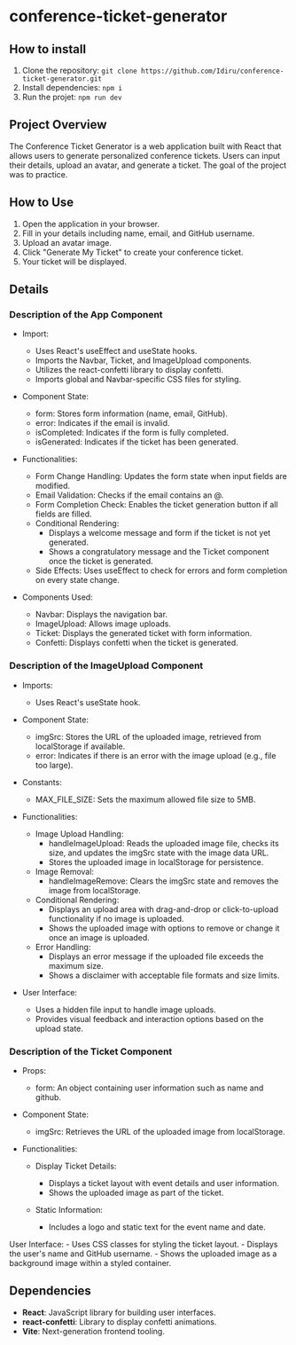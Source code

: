 # conference-ticket-generator

## How to install 
1. Clone the repository: `git clone https://github.com/Idiru/conference-ticket-generator.git`
2. Install dependencies: `npm i`
3. Run the projet: `npm run dev`

## Project Overview
The Conference Ticket Generator is a web application built with React that allows users to generate personalized conference tickets. Users can input their details, upload an avatar, and generate a ticket. The goal of the project was to practice. 

## How to Use
1. Open the application in your browser.
2. Fill in your details including name, email, and GitHub username.
3. Upload an avatar image.
4. Click "Generate My Ticket" to create your conference ticket.
5. Your ticket will be displayed.

## Details 

### Description of the App Component

- Import: 
    - Uses React's useEffect and useState hooks.
    - Imports the Navbar, Ticket, and ImageUpload components.
    - Utilizes the react-confetti library to display confetti.
    - Imports global and Navbar-specific CSS files for styling.

- Component State:
    - form: Stores form information (name, email, GitHub).
    - error: Indicates if the email is invalid.
    - isCompleted: Indicates if the form is fully completed.
    - isGenerated: Indicates if the ticket has been generated.

- Functionalities:
    - Form Change Handling: Updates the form state when input fields are modified.
    - Email Validation: Checks if the email contains an @.
    - Form Completion Check: Enables the ticket generation button if all fields are filled.
    - Conditional Rendering:
        - Displays a welcome message and form if the ticket is not yet generated.
        - Shows a congratulatory message and the Ticket component once the ticket is generated.
    - Side Effects: Uses useEffect to check for errors and form completion on every state change.

- Components Used:
    - Navbar: Displays the navigation bar.
    - ImageUpload: Allows image uploads.
    - Ticket: Displays the generated ticket with form information.
    - Confetti: Displays confetti when the ticket is generated.


### Description of the ImageUpload Component

- Imports:
    - Uses React's useState hook.

- Component State:
    - imgSrc: Stores the URL of the uploaded image, retrieved from localStorage if available.
    - error: Indicates if there is an error with the image upload (e.g., file too large).

- Constants:
    - MAX_FILE_SIZE: Sets the maximum allowed file size to 5MB.

- Functionalities:
    - Image Upload Handling:
        - handleImageUpload: Reads the uploaded image file, checks its size, and updates the imgSrc state with the image data URL.
        - Stores the uploaded image in localStorage for persistence.
    - Image Removal:
        - handleImageRemove: Clears the imgSrc state and removes the image from localStorage.
    - Conditional Rendering:
        - Displays an upload area with drag-and-drop or click-to-upload functionality if no image is uploaded.
        - Shows the uploaded image with options to remove or change it once an image is uploaded.
    - Error Handling:
        - Displays an error message if the uploaded file exceeds the maximum size.
        - Shows a disclaimer with acceptable file formats and size limits.

- User Interface:
    - Uses a hidden file input to handle image uploads.
    - Provides visual feedback and interaction options based on the upload state.

### Description of the Ticket Component

- Props:
    - form: An object containing user information such as name and github.

- Component State:
    - imgSrc: Retrieves the URL of the uploaded image from localStorage.

- Functionalities:
    - Display Ticket Details:
        - Displays a ticket layout with event details and user information.
        - Shows the uploaded image as part of the ticket.

    - Static Information:
        - Includes a logo and static text for the event name and date.

User Interface:
    - Uses CSS classes for styling the ticket layout.
    - Displays the user's name and GitHub username.
    - Shows the uploaded image as a background image within a styled container.

## Dependencies
- **React**: JavaScript library for building user interfaces.
- **react-confetti**: Library to display confetti animations.
- **Vite**: Next-generation frontend tooling.



